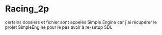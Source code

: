 # Racing_2p

certains dossiers et fichier sont appelés Simple Engine car j'ai récupérer le projet SimpleEngine pour le pas avoir à re-setup SDL
